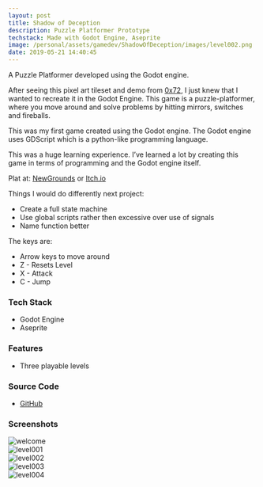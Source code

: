 ```yaml
---
layout: post
title: Shadow of Deception
description: Puzzle Platformer Prototype
techstack: Made with Godot Engine, Aseprite
image: /personal/assets/gamedev/ShadowOfDeception/images/level002.png
date: 2019-05-21 14:40:45
---
```


A Puzzle Platformer developed using the Godot engine.

After seeing this pixel art tileset and demo from [0x72](https://0x72.itch.io), I just knew that I wanted to recreate it in the Godot Engine. This game is a puzzle-platformer, where you move around and solve problems by hitting mirrors, switches and fireballs.

This was my first game created using the Godot engine. The Godot engine uses GDScript which is a python-like programming language.

This was a huge learning experience. I’ve learned a lot by creating this game in terms of programming and the Godot engine itself.

Plat at: [NewGrounds](https://www.newgrounds.com/portal/view/730897) or [Itch.io](https://vivaz.itch.io/shadow-of-deception)

Things I would do differently next project:

- Create a full state machine
- Use global scripts rather then excessive over use of signals
- Name function better

The keys are:

- Arrow keys to move around
- Z - Resets Level
- X - Attack
- C - Jump

### Tech Stack

- Godot Engine
- Aseprite

### Features

- Three playable levels

### Source Code

- [GitHub](https://github.com/bitVivAZ/ShadowOfDeception)

### Screenshots

<div class="box alt">
	<div class="row 50% uniform">
        <div class="u$"><span class="image fit"><img src="/personal/assets/gamedev/ShadowOfDeception/images/welcome.png" alt="welcome" /></span></div>
        <div class="u$"><span class="image fit"><img src="/personal/assets/gamedev/ShadowOfDeception/images/level001.png" alt="level001" /></span></div>
        <div class="6u"><span class="image fit"><img src="/personal/assets/gamedev/ShadowOfDeception/images/level002.png" alt="level002" /></span></div>
        <div class="6u"><span class="image fit"><img src="/personal/assets/gamedev/ShadowOfDeception/images/level003.png" alt="level003" /></span></div>
        <div class="u$"><span class="image fit"><img src="/personal/assets/gamedev/ShadowOfDeception/images/level004.png" alt="level004" /></span></div>
	</div>
</div>
